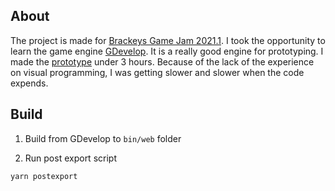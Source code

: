 ## About

The project is made for [Brackeys Game Jam 2021.1](https://itch.io/jam/brackeys-5). I took the opportunity to learn the game engine [GDevelop](https://gdevelop-app.com/). It is a really good engine for prototyping. I made the [prototype](https://senhung.itch.io/eye-and-ear-prototype) under 3 hours. Because of the lack of the experience on visual programming, I was getting slower and slower when the code expends.

## Build

1. Build from GDevelop to `bin/web` folder

2. Run post export script

```
yarn postexport
```
